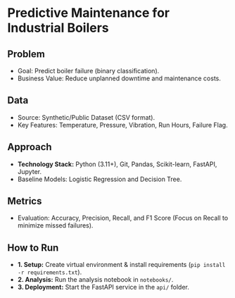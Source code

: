 # Predictive Maintenance for Industrial Boilers

## Problem
* Goal: Predict boiler failure (binary classification).
* Business Value: Reduce unplanned downtime and maintenance costs.

## Data
* Source: Synthetic/Public Dataset (CSV format).
* Key Features: Temperature, Pressure, Vibration, Run Hours, Failure Flag.

## Approach
* **Technology Stack:** Python (3.11+), Git, Pandas, Scikit-learn, FastAPI, Jupyter.
* Baseline Models: Logistic Regression and Decision Tree.

## Metrics
* Evaluation: Accuracy, Precision, Recall, and F1 Score (Focus on Recall to minimize missed failures).

## How to Run
* **1. Setup:** Create virtual environment & install requirements (`pip install -r requirements.txt`).
* **2. Analysis:** Run the analysis notebook in `notebooks/`.
* **3. Deployment:** Start the FastAPI service in the `api/` folder.